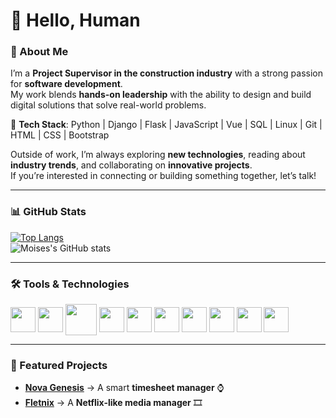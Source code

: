 # 👋 Hello, Human  

### 👷 About Me  
I’m a **Project Supervisor in the construction industry** with a strong passion for **software development**.  
My work blends **hands-on leadership** with the ability to design and build digital solutions that solve real-world problems.  

🔧 **Tech Stack**: Python | Django | Flask | JavaScript | Vue | SQL | Linux | Git | HTML | CSS | Bootstrap  

Outside of work, I’m always exploring **new technologies**, reading about **industry trends**, and collaborating on **innovative projects**.  
If you’re interested in connecting or building something together, let’s talk!  

---

### 📊 GitHub Stats  
[![Top Langs](https://github-readme-stats.vercel.app/api/top-langs/?username=MoisesHDAndrade&layout=compact)](https://github.com/anuraghazra/github-readme-stats)  
![Moises's GitHub stats](https://github-readme-stats.vercel.app/api?username=MoisesHDAndrade&count_private=true&show_icons=true&theme=default)  

---

### 🛠️ Tools & Technologies  
<div>
  <img align="center" height="40" width="40" src="https://cdn.jsdelivr.net/gh/devicons/devicon/icons/python/python-original.svg">
  <img align="center" height="40" width="40" src="https://cdn.jsdelivr.net/gh/devicons/devicon/icons/django/django-plain.svg">
  <img align="center" height="50" width="50" src="https://cdn.jsdelivr.net/gh/devicons/devicon/icons/flask/flask-original-wordmark.svg">
  <img align="center" height="40" width="40" src="https://cdn.jsdelivr.net/gh/devicons/devicon/icons/javascript/javascript-original.svg">
  <img align="center" height="40" width="40" src="https://cdn.jsdelivr.net/gh/devicons/devicon/icons/vuejs/vuejs-original.svg">
  <img align="center" height="40" width="40" src="https://cdn.jsdelivr.net/gh/devicons/devicon/icons/bootstrap/bootstrap-plain.svg">
  <img align="center" height="40" width="40" src="https://cdn.jsdelivr.net/gh/devicons/devicon/icons/html5/html5-original.svg">
  <img align="center" height="40" width="40" src="https://cdn.jsdelivr.net/gh/devicons/devicon/icons/git/git-original.svg">
  <img align="center" height="40" width="40" src="https://cdn.jsdelivr.net/gh/devicons/devicon/icons/linux/linux-plain.svg">
  <img align="center" height="40" width="40" src="https://cdn.jsdelivr.net/gh/devicons/devicon/icons/postgresql/postgresql-original.svg">
</div>

---

### 💼 Featured Projects  
- [**Nova Genesis**](https://novagenesis.co.nz) → A smart **timesheet manager** ⌚  
- [**Fletnix**](https://github.com/FuryAndRage/Fletnix) → A **Netflix-like media manager** 🎞️  
